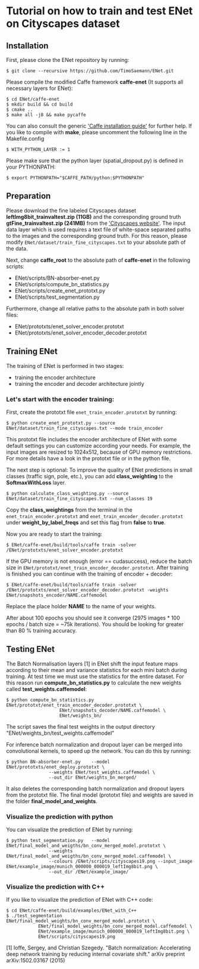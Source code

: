 # Tutorial on how to train and test ENet on Cityscapes dataset

## Installation

First, please clone the ENet repository by running:

	$ git clone --recursive https://github.com/TimoSaemann/ENet.git

Please compile the modified Caffe framework __caffe-enet__ (It supports all necessary layers for ENet):

	$ cd ENet/caffe-enet
	$ mkdir build && cd build
	$ cmake ..
	$ make all -j8 && make pycaffe

You can also consult the generic ['Caffe installation guide'](http://caffe.berkeleyvision.org/installation.html) for further help. If you like to compile with __make__, please uncomment the following line in the Makefile.config 

	$ WITH_PYTHON_LAYER := 1 
	
Please make sure that the python layer (spatial_dropout.py) is defined in your PYTHONPATH:

	$ export PYTHONPATH="$CAFFE_PATH/python:$PYTHONPATH"

## Preparation

Please download the fine labeled Cityscapes dataset __leftImg8bit_trainvaltest.zip (11GB)__ and the corresponding ground truth __gtFine_trainvaltest.zip (241MB)__ from the ['Cityscapes website'](https://www.cityscapes-dataset.com).
The input data layer which is used requires a text file of white-space separated paths to the images and the corresponding ground truth.
For this reason, please modify `ENet/dataset/train_fine_cityscapes.txt` to your absolute path of the data.

Next, change __caffe_root__ to the absolute path of __caffe-enet__ in the following scripts:
 - ENet/scripts/BN-absorber-enet.py
 - ENet/scripts/compute_bn_statistics.py
 - ENet/scripts/create_enet_prototxt.py
 - ENet/scripts/test_segmentation.py

Furthermore, change all relative paths to the absolute path in both solver files:
 - ENet/prototxts/enet_solver_encoder.prototxt
 - ENet/prototxts/enet_solver_encoder_decoder.prototxt

## Training ENet 

The training of ENet is performed in two stages: 
 - training the encoder architecture
 - training the encoder and decoder architecture jointly

### Let's start with the encoder training:

First, create the prototxt file `enet_train_encoder.prototxt` by running:

	$ python create_enet_prototxt.py --source ENet/dataset/train_fine_cityscapes.txt --mode train_encoder
	
This prototxt file includes the encoder architecture of ENet with some default settings you can customize according your needs. For example, the input images are resized to 1024x512, because of GPU memory restrictions. For more details have a look in the prototxt file or in the python file.

The next step is optional:
To improve the quality of ENet predictions in small classes (traffic sign, pole, etc.), you can add __class_weighting__ to the __SoftmaxWithLoss__ layer. 

	$ python calculate_class_weighting.py --source ENet/dataset/train_fine_cityscapes.txt --num_classes 19
	
Copy the __class_weightings__ from the terminal in the `enet_train_encoder.prototxt` and `enet_train_encoder_decoder.prototxt` under __weight_by_label_freqs__ and set this flag from __false__ to __true__. 
 
Now you are ready to start the training:

	$ ENet/caffe-enet/build/tools/caffe train -solver /ENet/prototxts/enet_solver_encoder.prototxt

If the GPU memory is not enough (error == cudasuccess), reduce the batch size in `ENet/prototxt/enet_train_encoder_decoder.prototxt`.
After training is finished you can continue with the training of encoder + decoder:

	$ ENet/caffe-enet/build/tools/caffe train -solver /ENet/prototxts/enet_solver_encoder_decoder.prototxt -weights ENet/snapshots_encoder/NAME.caffemodel

Replace the place holder __NAME__ to the name of your weights.

After about 100 epochs you should see it converge (2975 images * 100 epochs / batch size = ~75k iterations). You should be looking for greater than 80 % training accuracy.

## Testing ENet

The Batch Normalisation layers [1] in ENet shift the input feature maps according to their mean and variance
statistics for each mini batch during training. At test time we must use the statistics for the entire dataset.
For this reason run __compute_bn_statistics.py__ to calculate the new weights called __test_weights.caffemodel__:

	$ python compute_bn_statistics.py 	ENet/prototxt/enet_train_encoder_decoder.prototxt \
						ENet/snapshots_decoder/NAME.caffemodel \
						ENet/weights_bn/ 

The script saves the final test weights in the output directory "ENet/weights_bn/test_weights.caffemodel"

For inference batch normalization and dropout layer can be merged into convolutional kernels, to
speed up the network. You can do this by running:

	$ python BN-absorber-enet.py 	--model ENet/prototxts/enet_deploy.prototxt \
					--weights ENet/test_weights.caffemodel \
					--out_dir ENet/weights_bn_merged/

It also deletes the corresponding batch normalization and dropout layers from the prototxt file. The final model (prototxt file) and weights are saved in the folder __final_model_and_weights__. 

### Visualize the prediction with python

You can visualize the prediction of ENet by running:

	$ python test_segmentation.py 	--model ENet/final_model_and_weigths/bn_conv_merged_model.prototxt \
					--weights ENet/final_model_and_weigths/bn_conv_merged_model.caffemodel \
					--colours /ENet/scripts/cityscapes19.png --input_image ENet/example_image/munich_000000_000019_leftImg8bit.png \
					--out_dir /ENet/example_image/ 


### Visualize the prediction with C++

If you like to visualize the prediction of ENet with C++ code:

	$ cd ENet/caffe-enet/build/examples/ENet_with_C++
	$ ./test_segmentation 	ENet/final_model_weights/bn_conv_merged_model.prototxt \
				ENet/final_model_weights/bn_conv_merged_model.caffemodel \
				ENet/example_image/munich_000000_000019_leftImg8bit.png \
				ENet/scripts/cityscapes19.png













































	





[1] Ioffe, Sergey, and Christian Szegedy. "Batch normalization: Accelerating deep network training by reducing
internal covariate shift." arXiv preprint arXiv:1502.03167 (2015)
